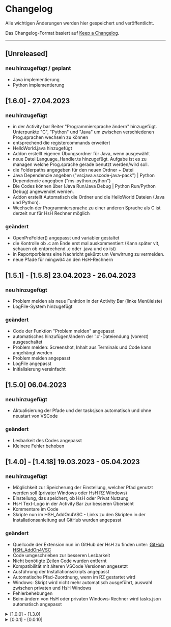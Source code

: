 # Changelog

Alle wichtigen Änderungen werden hier gespeichert und veröffentlicht.

Das Changelog-Format basiert auf [Keep a Changelog](https://keepachangelog.com/en/1.0.0/).

---------

## [Unreleased]

### neu hinzugefügt / geplant

- Java implementierung
- Python implementierung

## [1.6.0] - 27.04.2023

### neu hinzugefügt
- in der Activity bar Reiter "Programmiersprache ändern" hinzugefügt. Unterpunkte "C", "Python" und "Java" um zwischen verschiedenen Prog.sprachen wechseln zu können
- entsprechend die registercommands erweitert
- HelloWorld.java hinzugefügt
- Addon erstellt eigenen Übungsordner für Java, wenn ausgewählt
- neue Datei Language_Handler.ts hinzugefügt. Aufgabe ist es zu managen welche Prog.sprache gerade benutzt werden/wird soll.
- die Folderpaths angegeben für den neuen Ordner + Datei
- Java Dependencie angeben ("vscjava.vscode-java-pack") | Python Dependencie angegben ("ms-python.python")
- Die Codes können über (Java Run/Java Debug | Python Run/Python Debug) angewendet werden.
- Addon erstellt Automatisch die Ordner und die HelloWorld Dateien (Java und Python).
- Wechseln der Programmiersprache zu einer anderen Sprache als C ist derzeit nur für HsH Rechner möglich

   
### geändert
- OpenPreFolder() angepasst und variabler gestaltet
- die Kontrolle ob .c am Ende erst mal auskommentiert (Kann später vlt, schauen ob entprechend .c oder .java und co ist)
- in Reportporblems eine Nachricht gekürzt um Verwirrung zu vermeiden.
- neue Pfade für mingw64 an den HsH-Rechnern

## [1.5.1] - [1.5.8] 23.04.2023 - 26.04.2023

### neu hinzugefügt

- Problem melden als neue Funktion in der Activity Bar (linke Menüleiste)
- LogFile-System hinzugefügt

### geändert

- Code der Funktion "Problem melden" angepasst
- automatisches hinzufügen/ändern der '.c'-Dateiendung (vorerst) ausgeschaltet
- Problem melden: Screenshot, Inhalt aus Terminals und Code kann angehängt werden
- Problem melden angepasst
- LogFile angepasst
- Initialisierung vereinfacht

## [1.5.0] 06.04.2023

### neu hinzugefügt

- Aktualisierung der Pfade und der tasksjson automatisch und ohne neustart von VSCode

### geändert

- Lesbarkeit des Codes angepasst
- Kleinere Fehler behoben

## [1.4.0] - [1.4.18] 19.03.2023 - 05.04.2023

### neu hinzugefügt

- Möglichkeit zur Speicherung der Einstellung, welcher Pfad genutzt werden soll (privater Windows oder HsH RZ Windows)
- Einstellung, das speichert, ob HsH oder Privat Nutzung
- HsH Text-Logo in der Activity Bar zur besseren Übersicht
- Kommentare im Code
- Skripte nun im HSH_AddOn4VSC - Links zu den Skripten in der Installationsanleitung auf GitHub wurden angepasst

### geändert

- Quellcode der Extension nun im GitHub der HsH zu finden unter: [GitHub HSH_AddOn4VSC](https://github.com/hshf1/HSH_AddOn4VSC)
- Code umgeschrieben zur besseren Lesbarkeit
- Nicht benötigte Zeilen Code wurden entfernt
- Kompatibilität mit älteren VSCode Versionen angesetzt
- Ausführung der Installationsskripts angepasst
- Automatische Pfad-Zuordnung, wenn im RZ gestartet wird
- Windows: Skript wird nicht mehr automatisch ausgeführt, auswahl zwischen privaten und HsH Windows
- Fehlerbehebungen
- Beim ändern von HsH oder privaten Windows-Rechner wird tasks.json automatisch angepasst

<details>
<summary>[1.0.0] - [1.3.0]</summary>

## [1.3.0] 20.01.2023

### geändert

- Extension-Name zu HSH_AddOn4VSC geändert
- Compiler automatisch mit installieren, wenn es fehlt

## [1.2.0] - [1.2.4] 14.01.2023 - 20.01.2023

### neu hinzugefügt

- Für das RZ der HsH angepasst, PopUp für Einstellungen zum Ändern auf RZ-Pfade
- Compiler installieren, führt Skript über GitHub aus für Windows, Linux und MacOS (Unter Einstellungen in der Activity-Bar)

### geändert

- Fehlerbehebung: Beim automatischen umbenennen wird nun, falls es schon den Namen gibt, ein "_1" angehängt
- Dateien zusammengefasst, wenn möglich
- C-Quiz vorerst entfernt, um Verwirrung zu vermeiden
- testprog.c angepasst an Vorlesung

## [1.1.0] - [1.1.6] 05.01.2023 - 13.01.2023

### neu hinzugefügt

- settings.json und tasks.json auf "default" zurücksetzen
- Übungsaufgaben prüfen auf Output und Anforderungen
- Möglichkeit, dass Admins über GitHub Links in die Extension einbinden
- Automatische Erkennung von Variablen link_name, link und gueltig_bis, Link läuft ab beim setzen von gueltig_bis
- Möglichkeit, Aufgaben nach Output überprüfen und Anforderungen vorgeben (Aufgaben an sich fehlen noch)

### geändert

- Statusbar nur noch zur Aktivierung/Pausierung der Erweiterung
- Quiz nun auch über GitHub anpassbar und Quiz-Fragen und Antworten werden nun gemischt statt hintereinander abgefragt zu werden
- Änderung der Punkte in der Activitybar
- Effizientere schreibweise vom Code
- globale Variablen vor allem in extsettings.ts definiert
- noch mehr commands hinzugefügt
- Aufgabenüberprüfung ausgeblendet, da noch im Test und nicht freigegeben

## [1.0.0] -[1.0.2] 02.01.2023

### neu hinzugefügt

- Menü (Statusbar unten und Activitybar links)
- Möglichkeit, Erweiterung über Menü bis zur nächsten manuellen oder automatische Aktivierung zu deaktivieren
- Möglichkeit, auf Buttondruck Namen direkt auf zu ändern (Umlaute und Leerzeichen)
- C-Quiz
- Statusbar-Tool zum starten vom C-Quiz
- Integration für Windows und Linux

### geändert

- json-Dateien sind nun zusammengefasst und die Einstellungen in den jeweiligen einzelnen Dateien Plattform-spezifisch beschrieben.
- Effizientere schreibweise vom Code.

</details>

<details>
<summary>[0.0.1] - [0.0.10]</summary>

## [0.0.1] - [0.0.10] 26.12.2022 - 28.12.2022

### neu hinzugefügt

- Auf die Dateiendung achten. Alles außer ".c" ist falsch und es kommt eine Warnmeldung.
- Datei- und Verzeichnisnamen auf Leerzeichen und Umlaute überprüfen und warnen.
- Die settings.json, launch.json und tasks.json erstellen, wenn nicht vorhanden.
- Das vordefinierte Verzeichnis soll erstellt werden, falls noch nicht vorhanden.
- Vordefinierter Ordner (in Dokumente, Name: C_Uebung) wird automatisch geöffnet, falls vorhanden.
- Öffnen eines Ordners zu Beginn von VSCode nur dann, falls kein Ordner bereits geöffnet ist.
- Erkennung vom Betriebssystem.
- Installation aller erforderlichen Extensions zu Beginn von VSCode, falls diese fehlen.
- Die Idee, die VorlesungC mithilfe dieser Erweiterung zu unterstützen.

### bearbeitet

- Aufruf der Ordnerabfrage wurde angepasst.
- Die Methode, um die json-Dateien zu bekommen wurde angepasst.
- Überprüfung auf vorhandensein der benötigten Extensions wurde verbessert.
- Methode, um zum Pfad des Ordners zu gelangen wurde angepasst. (MacOS)
- Abfrage zum Ordner öffnen nur dann, wenn vordefinierter Ordner nicht gefunden wird.

</details>